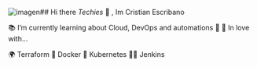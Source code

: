 ![imagen](https://github.com/ced-labs/ced-labs/assets/126801289/f4fb6457-3e72-4355-926f-d3a2d5d4c43b)## Hi there <i>Techies</i> 🖖 , Im Cristian Escribano

📚 I’m currently learning about Cloud, DevOps and automations 🔭
💚 In love with...

🌍 Terraform
🐳 Docker
🚢 Kubernetes
🕵️‍♂️ Jenkins

<!--
**ced-labs/ced-labs** is a ✨ _special_ ✨ repository because its `README.md` (this file) appears on your GitHub profile.

Here are some ideas to get you started:


-->
